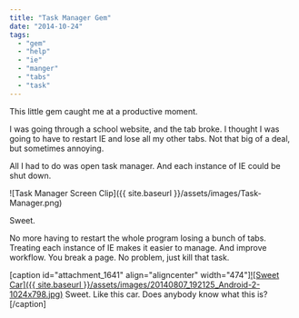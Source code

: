 ```yaml
---
title: "Task Manager Gem"
date: "2014-10-24"
tags: 
  - "gem"
  - "help"
  - "ie"
  - "manger"
  - "tabs"
  - "task"
---
```


This little gem caught me at a productive moment.

I was going through a school website, and the tab broke. I thought I was going to have to restart IE and lose all my other tabs. Not that big of a deal, but sometimes annoying.

All I had to do was open task manager. And each instance of IE could be shut down.

![Task Manager Screen Clip]({{ site.baseurl }}/assets/images/Task-Manager.png)

Sweet.

No more having to restart the whole program losing a bunch of tabs. Treating each instance of IE makes it easier to manage. And improve workflow. You break a page. No problem, just kill that task.

\[caption id="attachment\_1641" align="aligncenter" width="474"\][![Sweet Car]({{ site.baseurl }}/assets/images/20140807_192125_Android-2-1024x798.jpg)](t) Sweet. Like this car. Does anybody know what this is? \[/caption\]

